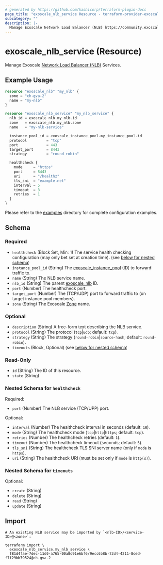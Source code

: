 ```yaml
---
# generated by https://github.com/hashicorp/terraform-plugin-docs
page_title: "exoscale_nlb_service Resource - terraform-provider-exoscale"
subcategory: ""
description: |-
  Manage Exoscale Network Load Balancer (NLB) https://community.exoscale.com/documentation/compute/network-load-balancer/ Services.
---
```


# exoscale_nlb_service (Resource)

Manage Exoscale [Network Load Balancer (NLB)](https://community.exoscale.com/documentation/compute/network-load-balancer/) Services.

## Example Usage

```terraform
resource "exoscale_nlb" "my_nlb" {
  zone = "ch-gva-2"
  name = "my-nlb"
}

resource "exoscale_nlb_service" "my_nlb_service" {
  nlb_id = exoscale_nlb.my_nlb.id
  zone   = exoscale_nlb.my_nlb.zone
  name   = "my-nlb-service"

  instance_pool_id = exoscale_instance_pool.my_instance_pool.id
  protocol         = "tcp"
  port             = 443
  target_port      = 8443
  strategy         = "round-robin"

  healthcheck {
    mode     = "https"
    port     = 8443
    uri      = "/healthz"
    tls_sni  = "example.net"
    interval = 5
    timeout  = 3
    retries  = 1
  }
}
```

Please refer to the [examples](https://github.com/exoscale/terraform-provider-exoscale/tree/master/examples/)
directory for complete configuration examples.

<!-- schema generated by tfplugindocs -->
## Schema

### Required

- `healthcheck` (Block Set, Min: 1) The service health checking configuration (may only bet set at creation time). (see [below for nested schema](#nestedblock--healthcheck))
- `instance_pool_id` (String) The [exoscale_instance_pool](./instance_pool.md) (ID) to forward traffic to.
- `name` (String) The NLB service name.
- `nlb_id` (String) The parent [exoscale_nlb](./nlb.md) ID.
- `port` (Number) The healthcheck port.
- `target_port` (Number) The (TCP/UDP) port to forward traffic to (on target instance pool members).
- `zone` (String) The Exoscale [Zone](https://www.exoscale.com/datacenters/) name.

### Optional

- `description` (String) A free-form text describing the NLB service.
- `protocol` (String) The protocol (`tcp`|`udp`; default: `tcp`).
- `strategy` (String) The strategy (`round-robin`|`source-hash`; default: `round-robin`).
- `timeouts` (Block, Optional) (see [below for nested schema](#nestedblock--timeouts))

### Read-Only

- `id` (String) The ID of this resource.
- `state` (String)

<a id="nestedblock--healthcheck"></a>
### Nested Schema for `healthcheck`

Required:

- `port` (Number) The NLB service (TCP/UPP) port.

Optional:

- `interval` (Number) The healthcheck interval in seconds (default: `10`).
- `mode` (String) The healthcheck mode (`tcp`|`http`|`https`; default: `tcp`).
- `retries` (Number) The healthcheck retries (default: `1`).
- `timeout` (Number) The healthcheck timeout (seconds; default: `5`).
- `tls_sni` (String) The healthcheck TLS SNI server name (only if `mode` is `https`).
- `uri` (String) The healthcheck URI (must be set only if `mode` is `http(s)`).


<a id="nestedblock--timeouts"></a>
### Nested Schema for `timeouts`

Optional:

- `create` (String)
- `delete` (String)
- `read` (String)
- `update` (String)

## Import

```shell
# An existing NLB service may be imported by `<nlb-ID>/<service-ID>@<zone>`:

terraform import \
  exoscale_nlb_service.my_nlb_service \
  f81d4fae-7dec-11d0-a765-00a0c91e6bf6/9ecc6b8b-73d4-4211-8ced-f7f29bb79524@ch-gva-2
```
